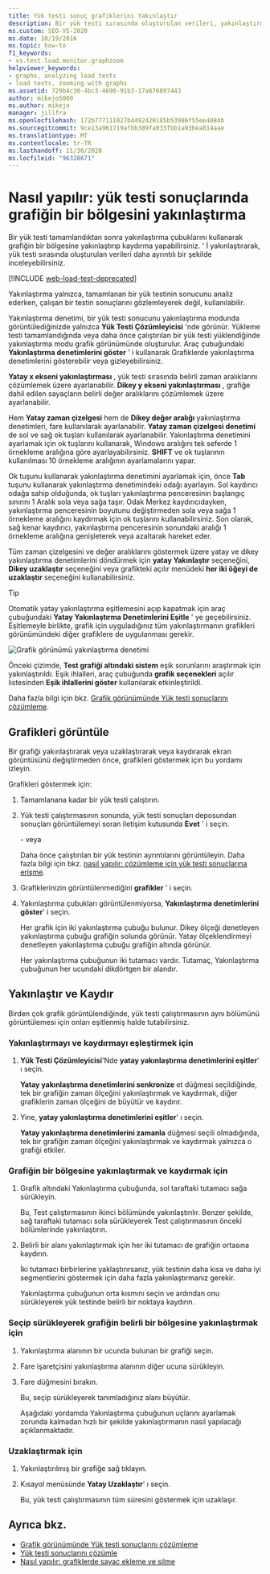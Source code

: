 ```yaml
---
title: Yük testi sonuç grafiklerini Yakınlaştır
description: Bir yük testi sırasında oluşturulan verileri, yakınlaştırmak ve grafiğin bir bölgesine kaydırmak için yakınlaştırma çubuklarını kullanarak daha ayrıntılı bir şekilde nasıl inceleyeceğinizi öğrenin.
ms.custom: SEO-VS-2020
ms.date: 10/19/2016
ms.topic: how-to
f1_keywords:
- vs.test.load.monitor.graphzoom
helpviewer_keywords:
- graphs, analyzing load tests
- load tests, zooming with graphs
ms.assetid: 729b4c30-4bc3-4698-91b3-17a676897443
author: mikejo5000
ms.author: mikejo
manager: jillfra
ms.openlocfilehash: 172b777111027b4492420185b53086f55ee4084b
ms.sourcegitcommit: 9ce13a961719afbb389fa033fbb1a93bea814aae
ms.translationtype: MT
ms.contentlocale: tr-TR
ms.lasthandoff: 11/30/2020
ms.locfileid: "96328671"
---
```

# <a name="how-to-zoom-in-on-a-region-of-the-graph-in-load-test-results"></a>Nasıl yapılır: yük testi sonuçlarında grafiğin bir bölgesini yakınlaştırma

Bir yük testi tamamlandıktan sonra yakınlaştırma çubuklarını kullanarak grafiğin bir bölgesine yakınlaştırıp kaydırma yapabilirsiniz. ' İ yakınlaştırarak, yük testi sırasında oluşturulan verileri daha ayrıntılı bir şekilde inceleyebilirsiniz.

[!INCLUDE [web-load-test-deprecated](includes/web-load-test-deprecated.md)]

Yakınlaştırma yalnızca, tamamlanan bir yük testinin sonucunu analiz ederken, çalışan bir testin sonuçlarını gözlemleyerek değil, kullanılabilir.

Yakınlaştırma denetimi, bir yük testi sonucunu yakınlaştırma modunda görüntülediğinizde yalnızca **Yük Testi Çözümleyicisi** 'nde görünür. Yükleme testi tamamlandığında veya daha önce çalıştırılan bir yük testi yüklendiğinde yakınlaştırma modu grafik görünümünde oluşturulur. Araç çubuğundaki **Yakınlaştırma denetimlerini göster** ' i kullanarak Grafiklerde yakınlaştırma denetimlerini gösterebilir veya gizleyebilirsiniz.

**Yatay x ekseni yakınlaştırması** , yük testi sırasında belirli zaman aralıklarını çözümlemek üzere ayarlanabilir. **Dikey y ekseni yakınlaştırması** , grafiğe dahil edilen sayaçların belirli değer aralıklarını çözümlemek üzere ayarlanabilir.

Hem **Yatay zaman çizelgesi** hem de **Dikey değer aralığı** yakınlaştırma denetimleri, fare kullanılarak ayarlanabilir. **Yatay zaman çizelgesi denetimi** de sol ve sağ ok tuşları kullanılarak ayarlanabilir. Yakınlaştırma denetimini ayarlamak için ok tuşlarını kullanarak, Windows aralığını tek seferde 1 örnekleme aralığına göre ayarlayabilirsiniz. **SHIFT** ve ok tuşlarının kullanılması 10 örnekleme aralığının ayarlamalarını yapar.

Ok tuşunu kullanarak yakınlaştırma denetimini ayarlamak için, önce **Tab** tuşunu kullanarak yakınlaştırma denetimindeki odağı ayarlayın. Sol kaydırıcı odağa sahip olduğunda, ok tuşları yakınlaştırma penceresinin başlangıç sınırını 1 Aralık sola veya sağa taşır. Odak Merkez kaydırıcıdayken, yakınlaştırma penceresinin boyutunu değiştirmeden sola veya sağa 1 örnekleme aralığını kaydırmak için ok tuşlarını kullanabilirsiniz. Son olarak, sağ kenar kaydırıcı, yakınlaştırma penceresinin sonundaki aralığı 1 örnekleme aralığına genişleterek veya azaltarak hareket eder.

Tüm zaman çizelgesini ve değer aralıklarını göstermek üzere yatay ve dikey yakınlaştırma denetimlerini döndürmek için **yatay Yakınlaştır** seçeneğini, **Dikey uzaklaştır** seçeneğini veya grafikteki açılır menüdeki **her iki öğeyi de uzaklaştır** seçeneğini kullanabilirsiniz.

> [!TIP]
> Otomatik yatay yakınlaştırma eşitlemesini açıp kapatmak için araç çubuğundaki **Yatay Yakınlaştırma Denetimlerini Eşitle** ' ye geçebilirsiniz. Eşitlemeyle birlikte, grafik için uyguladığınız tüm yakınlaştırmanın grafikleri görünümündeki diğer grafiklere de uygulanması gerekir.

![Grafik görünümü yakınlaştırma denetimi](../test/media/ltest_zoomcontrol.png)

Önceki çizimde, **Test grafiği altındaki sistem** eşik sorunlarını araştırmak için yakınlaştırıldı. Eşik ihlalleri, araç çubuğunda **grafik seçenekleri** açılır listesinden **Eşik ihlallerini göster** kullanılarak etkinleştirildi.

Daha fazla bilgi için bkz. [Grafik görünümünde Yük testi sonuçlarını çözümleme](../test/analyze-load-test-results-in-the-graphs-view.md).

## <a name="display-graphs"></a>Grafikleri görüntüle

Bir grafiği yakınlaştırarak veya uzaklaştırarak veya kaydırarak ekran görüntüsünü değiştirmeden önce, grafikleri göstermek için bu yordamı izleyin.

Grafikleri göstermek için:

1. Tamamlanana kadar bir yük testi çalıştırın.

2. Yük testi çalıştırmasının sonunda, yük testi sonuçları deposundan sonuçları görüntülemeyi soran iletişim kutusunda **Evet** ' i seçin.

     \- veya

     Daha önce çalıştırılan bir yük testinin ayrıntılarını görüntüleyin. Daha fazla bilgi için bkz. [nasıl yapılır: çözümleme için yük testi sonuçlarına erişme](../test/how-to-access-load-test-results-for-analysis.md).

3. Grafiklerinizin görüntülenmediğini **grafikler** ' i seçin.

4. Yakınlaştırma çubukları görüntülenmiyorsa, **Yakınlaştırma denetimlerini göster**' i seçin.

     Her grafik için iki yakınlaştırma çubuğu bulunur. Dikey ölçeği denetleyen yakınlaştırma çubuğu grafiğin solunda görünür. Yatay ölçeklendirmeyi denetleyen yakınlaştırma çubuğu grafiğin altında görünür.

     Her yakınlaştırma çubuğunun iki tutamacı vardır. Tutamaç, Yakınlaştırma çubuğunun her ucundaki dikdörtgen bir alandır.

## <a name="zoom-and-scroll"></a>Yakınlaştır ve Kaydır

Birden çok grafik görüntülendiğinde, yük testi çalıştırmasının aynı bölümünü görüntülemesi için onları eşitlenmiş halde tutabilirsiniz.

### <a name="to-synchronize-zooming-and-scrolling"></a>Yakınlaştırmayı ve kaydırmayı eşleştirmek için

1. **Yük Testi Çözümleyicisi**'Nde **yatay yakınlaştırma denetimlerini eşitler**' ı seçin.

     **Yatay yakınlaştırma denetimlerini senkronize** et düğmesi seçildiğinde, tek bir grafiğin zaman ölçeğini yakınlaştırmak ve kaydırmak, diğer grafiklerin zaman ölçeğini de büyütür ve kaydırır.

2. Yine, **yatay yakınlaştırma denetimlerini eşitler**' ı seçin.

     **Yatay yakınlaştırma denetimlerini zamanla** düğmesi seçili olmadığında, tek bir grafiğin zaman ölçeğini yakınlaştırmak ve kaydırmak yalnızca o grafiği etkiler.

### <a name="to-zoom-and-scroll-to-a-region-of-the-graph"></a>Grafiğin bir bölgesine yakınlaştırmak ve kaydırmak için

1. Grafik altındaki Yakınlaştırma çubuğunda, sol taraftaki tutamacı sağa sürükleyin.

     Bu, Test çalıştırmasının ikinci bölümünde yakınlaştırılır. Benzer şekilde, sağ taraftaki tutamacı sola sürükleyerek Test çalıştırmasının önceki bölümlerinde yakınlaştırın.

2. Belirli bir alanı yakınlaştırmak için her iki tutamacı de grafiğin ortasına kaydırın.

     İki tutamacı birbirlerine yaklaştırırsanız, yük testinin daha kısa ve daha iyi segmentlerini göstermek için daha fazla yakınlaştırmanız gerekir.

     Yakınlaştırma çubuğunun orta kısmını seçin ve ardından onu sürükleyerek yük testinde belirli bir noktaya kaydırın.

### <a name="to-zoom-to-a-region-of-the-graph-by-choosing-and-dragging"></a>Seçip sürükleyerek grafiğin belirli bir bölgesine yakınlaştırmak için

1. Yakınlaştırma alanının bir ucunda bulunan bir grafiği seçin.

2. Fare işaretçisini yakınlaştırma alanının diğer ucuna sürükleyin.

3. Fare düğmesini bırakın.

    Bu, seçip sürükleyerek tanımladığınız alanı büyütür.

   Aşağıdaki yordamda Yakınlaştırma çubuğunun uçlarını ayarlamak zorunda kalmadan hızlı bir şekilde yakınlaştırmanın nasıl yapılacağı açıklanmaktadır.

### <a name="to-zoom-out"></a>Uzaklaştırmak için

1. Yakınlaştırılmış bir grafiğe sağ tıklayın.

2. Kısayol menüsünde **Yatay Uzaklaştır**' ı seçin.

     Bu, yük testi çalıştırmasının tüm süresini göstermek için uzaklaşır.

## <a name="see-also"></a>Ayrıca bkz.

- [Grafik görünümünde Yük testi sonuçlarını çözümleme](../test/analyze-load-test-results-in-the-graphs-view.md)
- [Yük testi sonuçlarını çözümle](../test/analyze-load-test-results-using-the-load-test-analyzer.md)
- [Nasıl yapılır: grafiklerde sayaç ekleme ve silme](../test/how-to-add-and-delete-counters-on-graphs-in-load-test-results.md)
